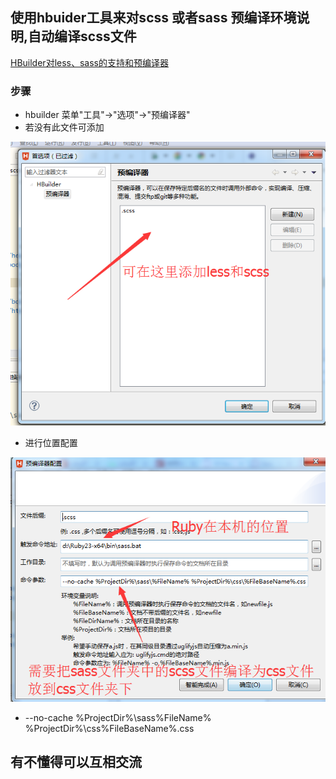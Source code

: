 ## 使用hbuider工具来对scss 或者sass 预编译环境说明,自动编译scss文件
[HBuilder对less、sass的支持和预编译器](http://ask.dcloud.net.cn/article/99)

### 步骤
* hbuilder 菜单"工具"->"选项"->"预编译器"
* 若没有此文件可添加

![添加文件说明](https://github.com/heyushuo/HBuilder/blob/master/aa.png)

* 进行位置配置

![配置详情](https://github.com/heyushuo/HBuilder/blob/master/bb.png)

  * --no-cache %ProjectDir%\sass\%FileName% %ProjectDir%\css\%FileBaseName%.css
  
## 有不懂得可以互相交流
